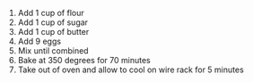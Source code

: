 1. Add 1 cup of flour
2. Add 1 cup of sugar
3. Add 1 cup of butter
4. Add 9 eggs
5. Mix until combined
6. Bake at 350 degrees for 70 minutes
7. Take out of oven and allow to cool on wire rack for 5 minutes
